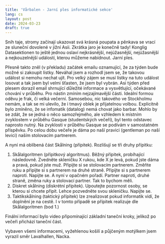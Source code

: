 ```yaml
---
title: 'Vårbalen - Jarní ples informatické sekce'
lang: cs
layout: post
date: 2024-03-23
draft: true
---
```


Sníh taje, stromy začínají ukazovat svá krásná poupata a pěnkava se vrací ze sluneční dovolené v jižní Asii. Zkrátka jaro je konečně tady! Konglig Datasektionen to ještě jednou oslaví nejkrásnější, nejúžasnější, nejúžasnější a nejkouzelnější událostí, kterou můžeme nabídnout. Jarní ples.

Přesně takto zněl (v překladu) začátek emailu oznamující, že za týden bude možné si zakoupit lístky. Neváhal jsem a rozhodl jsem se, že takovou událost si nemohu nechat ujít. Pro velký zájem se musí lístky na tuto událost losovat a tak jsem byl velmi šťasten, že jsem byl vybrán. Asi týden před plesem dorazil email shrnující důležité informace a vysvětlující, očekávané chování v průběhu. Pro nástin zmíním nejzajímavější části. Ideální formou oděvu je frak, či velká večerní. Samosebou, nic takového ve Stockholmu nemám, a tak se mi ulevilo, že i tmavý oblek je přijatelnou volbou. Explicitně bylo zmíněno, že se infomatik (datalog) nemá chovat jako barbar. Mohlo by se zdát, že se jedná o něco samozřejmého, ale vzhledem k místním zvyklostem v průběhu Gasque (studentských večeří), byl tento odstavec naprosto nutný. Na zvyklosti v průběhu Gasque se podívám v samostatném příspěvku. Po celou dobu večeře je dáma po naší pravici (gentleman po naší levici) naším stolovacím partnerem. 

A nyní má oblíbená část Skålning (přípitek). Rozlišují se tři druhy přípitku: 
1. Skålalgoritmen (přípitkový algoritmus). Běžný přípitek, probíhající následovně. Zvedněte skleničku X rukou, kde X je levá, pokud jste dáma a pravá, pokud jste muž. Připijte si se stolovacím partnerem. Změňte ruku a připijte si s partnerem na druhé straně. Připijte si s partnerem naproti. Napijte se. A nyní v opačném pořadí. Partner naproti, druhé straně, změna ruky a stolovací partner. Tak to bychom měli.  
2. Diskret skålning (diskrétní přípitek). Upoutejte pozornost osoby, se kterou si chcete připít. Lehce pozvedněte svou skleničku. Napijte se.
3. Taktikskålning (taktický přípitek) lze zrealizovat pokud informatik vidí, že doplnění je na cestě. I v tomto případě se přípitek realizuje dle Skålalgoritmen (bod 1.)

Finální informací bylo video připomínající základní taneční kroky, jelikož po večeři přichází taneční část.

Vybaven všemi informacemi, vyžehlenou košilí a půjčeným motýlkem jsem vyrazil směr Lavalhallen, Nacka.
